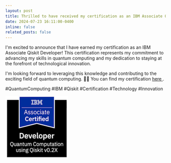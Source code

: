 ```yaml
---
layout: post
title: Thrilled to have received my certification as an IBM Associate Qiskit Developer! 🎓
date: 2024-07-23 16:11:00-0400
inline: false
related_posts: false
---
```


I'm excited to announce that I have earned my certification as an IBM Associate Qiskit Developer! This certification represents my commitment to advancing my skills in quantum computing and my dedication to staying at the forefront of technological innovation.

I'm looking forward to leveraging this knowledge and contributing to the exciting field of quantum computing. 🚀✨
You can find my certification <a href ='https://www.credly.com/badges/f5f53020-680b-474e-9ab8-05dec141dbf5/linked_in?t=sh2hvq'>here </a>.

#QuantumComputing #IBM #Qiskit #Certification #Technology #Innovation

![alt text](ibm-certified-associate-developer-quantum-computation-using-qiskit-v0-2x.png 'Title')
